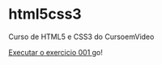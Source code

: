 # html5css3

 Curso de HTML5 e CSS3 do CursoemVideo

 <a href="https://Landopg.github.io/html5css3/exercicios/ex001/index.html">Executar o exercicio 001 </a> go!